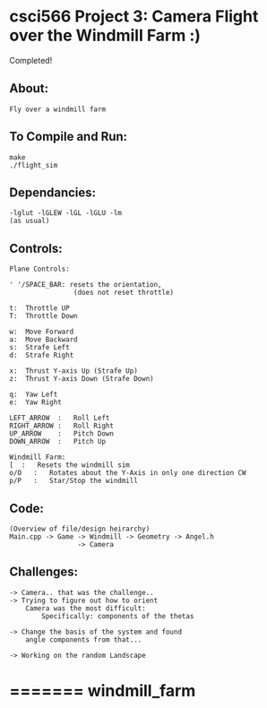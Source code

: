 
csci566 Project 3: Camera Flight over the Windmill Farm :)
==========================================

Completed!

About:
------------------------------------------
    Fly over a windmill farm

To Compile and Run:
------------------------------------------
    make
    ./flight_sim

Dependancies:
------------------------------------------
    -lglut -lGLEW -lGL -lGLU -lm 
    (as usual)


Controls:
------------------------------------------
    Plane Controls:

    ' '/SPACE_BAR: resets the orientation, 
                    (does not reset throttle)

    t:  Throttle UP
    T:  Throttle Down

    w:  Move Forward
    a:  Move Backward
    s:  Strafe Left
    d:  Strafe Right

    x:  Thrust Y-axis Up (Strafe Up)
    z:  Thrust Y-axis Down (Strafe Down)

    q:  Yaw Left
    e:  Yaw Right

    LEFT_ARROW  :   Roll Left
    RIGHT_ARROW :   Roll Right
    UP_ARROW    :   Pitch Down
    DOWN_ARROW  :   Pitch Up

    Windmill Farm:
    [  :   Resets the windmill sim
    o/O   :   Rotates about the Y-Axis in only one direction CW
    p/P   :   Star/Stop the windmill 

  


Code:
------------------------------------------
    (Overview of file/design heirarchy)
    Main.cpp -> Game -> Windmill -> Geometry -> Angel.h
                     -> Camera


Challenges:
------------------------------------------
    -> Camera.. that was the challenge..
    -> Trying to figure out how to orient 
        Camera was the most difficult:
            Specifically: components of the thetas

    -> Change the basis of the system and found 
        angle components from that...

    -> Working on the random Landscape





    
=======
windmill_farm
=============

